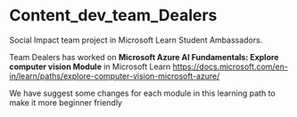 # Content_dev_team_Dealers
Social Impact team project in Microsoft Learn Student Ambassadors.

Team Dealers has worked on **Microsoft Azure AI Fundamentals: Explore computer vision Module** in Microsoft Learn
https://docs.microsoft.com/en-in/learn/paths/explore-computer-vision-microsoft-azure/

We have suggest some changes for each module in this learning path to make it more beginner friendly
